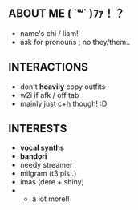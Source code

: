 ## ABOUT ME ( ˙꒳˙ )ﾌｧ！？
- name's chi / liam!
- ask for pronouns ; no they/them..

## INTERACTIONS
- don't __heavily__ copy outfits
- w2i if afk / off tab
- mainly just c+h though! :D

## INTERESTS
- __vocal synths__ 
- __bandori__
- needy streamer
- milgram (t3 pls..)
- imas (dere + shiny)
- + a lot more!!
